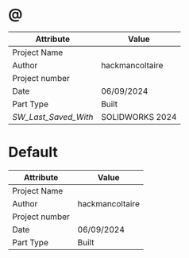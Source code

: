 # @
| Attribute | Value |
| ---  | ---     |
| Project Name |  |
| Author | hackmancoltaire |
| Project number |  |
| Date | 06/09/2024 |
| Part Type | Built |
| _SW_Last_Saved_With_ | SOLIDWORKS 2024 |
# Default
| Attribute | Value |
| ---  | ---     |
| Project Name |  |
| Author | hackmancoltaire |
| Project number |  |
| Date | 06/09/2024 |
| Part Type | Built |
